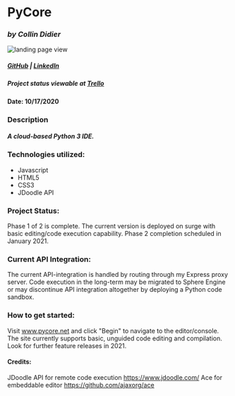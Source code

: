 # PyCore

### *by Collin Didier* 

![landing page view](https://i.ibb.co/T17YW9z/PyCore.gif)


##### [GitHub](https://github.com/CDidier80) | [LinkedIn](https://www.linkedin.com/in/collin-didier-a072a858/) 
##### Project status viewable at [Trello](https://trello.com/b/sE9WqlLd/pycore)


#### Date: 10/17/2020


### Description
#### *A cloud-based Python 3 IDE.*


### Technologies utilized:
* Javascript
* HTML5
* CSS3
* JDoodle API


### Project Status:

Phase 1 of 2 is complete. The current version is deployed on surge with basic editing/code execution capability. Phase 2 completion scheduled in January 2021.

### Current API Integration:

The current API-integration is handled by routing through my Express proxy server. Code execution in the long-term may be migrated to Sphere Engine or may discontinue API integration altogether by deploying a Python code sandbox. 

### How to get started: 
Visit www.pycore.net and click "Begin" to navigate to the editor/console. The site currently supports basic, unguided code editing and compilation. 
Look for further feature releases in 2021.


#### Credits:
JDoodle API for remote code execution
https://www.jdoodle.com/
Ace for embeddable editor
https://github.com/ajaxorg/ace